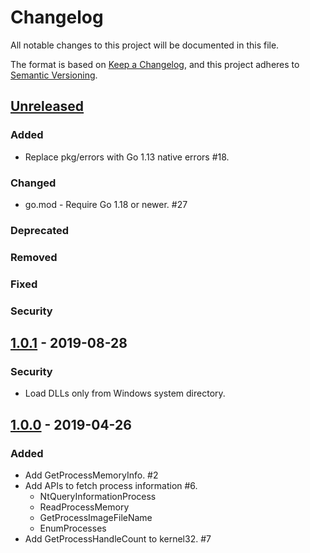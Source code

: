 # Changelog
All notable changes to this project will be documented in this file.

The format is based on [Keep a Changelog](https://keepachangelog.com/en/1.0.0/),
and this project adheres to [Semantic Versioning](https://semver.org/spec/v2.0.0.html).

## [Unreleased]

### Added

- Replace pkg/errors with Go 1.13 native errors #18.

### Changed

- go.mod - Require Go 1.18 or newer. #27

### Deprecated

### Removed

### Fixed

### Security

## [1.0.1] - 2019-08-28

### Security

- Load DLLs only from Windows system directory.

## [1.0.0] - 2019-04-26

### Added

- Add GetProcessMemoryInfo. #2
- Add APIs to fetch process information #6.
  - NtQueryInformationProcess
  - ReadProcessMemory
  - GetProcessImageFileName
  - EnumProcesses
- Add GetProcessHandleCount to kernel32. #7

[Unreleased]: https://github.com/elastic/go-windows/compare/v1.0.1...HEAD
[1.0.1]: https://github.com/elastic/go-windows/v1.0.1
[1.0.0]: https://github.com/elastic/go-windows/v1.0.0
